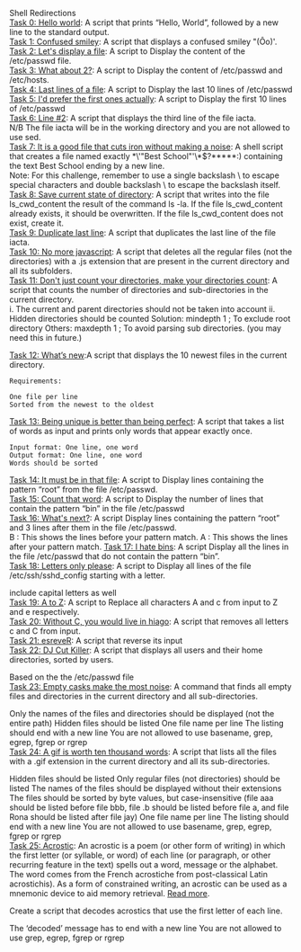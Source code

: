 Shell Redirections</br>
[Task 0: Hello world](): A script that prints “Hello, World”, followed by a new line to the standard output.</br>
[Task 1: Confused smiley](): A script that displays a confused smiley "(Ôo)'.</br>
[Task 2: Let's display a file](): A script to Display the content of the /etc/passwd file.</br>
[Task 3: What about 2?](): A script to Display the content of /etc/passwd and /etc/hosts.</br>
[Task 4: Last lines of a file](): A script to Display the last 10 lines of /etc/passwd</br>
[Task 5: I'd prefer the first ones actually](): A script to Display the first 10 lines of /etc/passwd</br>
[Task 6: Line #2](): A script that displays the third line of the file iacta.</br>
	N/B The file iacta will be in the working directory and you are not allowed to use sed.
</br>
[Task 7: It is a good file that cuts iron without making a noise](): A shell script that creates a file named exactly \*\\'"Best School"\'\\*$\?\*\*\*\*\*:) containing the text Best School ending by a new line.</br>
	Note: For this challenge, remember to use a single backslash \ to escape special characters and double backslash \\ to escape the backslash itself.
</br>
[Task 8: Save current state of directory](): A script that writes into the file ls_cwd_content the result of the command ls -la. If the file ls_cwd_content already exists, it should be overwritten. If the file ls_cwd_content does not exist, create it.</br>
[Task 9: Duplicate last line](): A script that duplicates the last line of the file iacta.</br>
[Task 10: No more javascript](): A script that deletes all the regular files (not the directories) with a .js extension that are present in the current directory and all its subfolders.</br>
[Task 11: Don't just count your directories, make your directories count](): A script that counts the number of directories and sub-directories in the current directory.</br>
	i. The current and parent directories should not be taken into account
	ii. Hidden directories should be counted
		Solution: mindepth 1 ; To exclude root directory
		Others: maxdepth 1 ; To avoid parsing sub directories. (you may need this in future.)

[Task 12: What’s new]():A script that displays the 10 newest files in the current directory.</br>


	Requirements:

	One file per line
	Sorted from the newest to the oldest

[Task 13: Being unique is better than being perfect](): A script that takes a list of words as input and prints only words that appear exactly once.</br>

	Input format: One line, one word
	Output format: One line, one word
	Words should be sorted
[Task 14: It must be in that file](): A script to Display lines containing the pattern “root” from the file /etc/passwd.</br>
[Task 15: Count that word](): A script to Display the number of lines that contain the pattern “bin” in the file /etc/passwd</br>
[Task 16: What's next?](): A script  Display lines containing the pattern “root” and 3 lines after them in the file /etc/passwd.</br>
	B : This shows the lines before your pattern match.
	A : This shows the lines after your pattern match.
[Task 17: I hate bins](): A script Display all the lines in the file /etc/passwd that do not contain the pattern “bin”.</br>
[Task 18: Letters only please](): A script to Display all lines of the file /etc/ssh/sshd_config starting with a letter.

include capital letters as well </br>
[Task 19: A to Z](): A script to Replace all characters A and c from input to Z and e respectively.</br>
[Task 20: Without C, you would live in hiago](): A script that removes all letters c and C from input.</br>
[Task 21: esreveR](): A script that reverse its input</br>
[Task 22: DJ Cut Killer](): A script that displays all users and their home directories, sorted by users.

Based on the the /etc/passwd file </br>
[Task 23: Empty casks make the most noise](): A command that finds all empty files and directories in the current directory and all sub-directories.</br>

Only the names of the files and directories should be displayed (not the entire path)
Hidden files should be listed
One file name per line
The listing should end with a new line
You are not allowed to use basename, grep, egrep, fgrep or rgrep </br>
[Task 24: A gif is worth ten thousand words](): A script that lists all the files with a .gif extension in the current directory and all its sub-directories.</br>

Hidden files should be listed
Only regular files (not directories) should be listed
The names of the files should be displayed without their extensions
The files should be sorted by byte values, but case-insensitive (file aaa should be listed before file bbb, file .b should be listed before file a, and file Rona should be listed after file jay)
One file name per line
The listing should end with a new line
You are not allowed to use basename, grep, egrep, fgrep or rgrep</br>
[Task 25: Acrostic](): An acrostic is a poem (or other form of writing) in which the first letter (or syllable, or word) of each line (or paragraph, or other recurring feature in the text) spells out a word, message or the alphabet. The word comes from the French acrostiche from post-classical Latin acrostichis). As a form of constrained writing, an acrostic can be used as a mnemonic device to aid memory retrieval. [Read more](https://en.wikipedia.org/wiki/Acrostic).

Create a script that decodes acrostics that use the first letter of each line.

The ‘decoded’ message has to end with a new line
You are not allowed to use grep, egrep, fgrep or rgrep </br>
